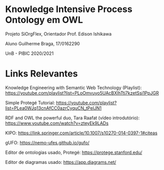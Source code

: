 # Knowledge Intensive Process Ontology em OWL

Projeto SiOrgFlex, Orientador Prof. Edison Ishikawa

Aluno Guilherme Braga, 17/0162290

UnB - PIBIC 2020/2021

# Links Relevantes

Knowledge Engineering with Semantic Web Technology (Playlist): https://youtube.com/playlist?list=PLoOmvuyo5UAcBXlhTti7kzetSsi1PpJGR

Simple Protegé Tutorial: https://youtube.com/playlist?list=PLea0WJq13cnAfCC0azrCyquCN_tPelJN1

RDF and OWL the powerful duo, Tara Raafat (vídeo introdutório): https://www.youtube.com/watch?v=zteyEk9LADs 

KIPO: https://link.springer.com/article/10.1007/s10270-014-0397-1#citeas

gUFO: https://nemo-ufes.github.io/gufo/

Editor de ontologias usado, Protegé: https://protege.stanford.edu/

Editor de diagramas usado: https://app.diagrams.net/
